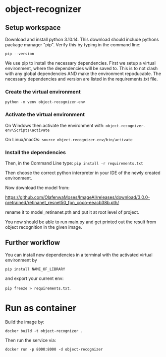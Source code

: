 # object-recognizer

## Setup workspace

Download and install python 3.10.14. This download should include pythons package manager "pip". Verify this by typing in the command line:

`pip --version`

We use pip to install the necessary dependencies. 
First we setup a virtual environment, where the dependencies will be saved to. This is to not clash with any global dependencies AND make the environment repoducable.
The necessary dependencies and version are listed in the requirements.txt file.
### Create the virtual environment
`python -m venv object-recognizer-env`

### Activate the virtual environment
On Windows then activate the environment with:
`object-recognizer-env\Scripts\activate`

On Linux/macOs:
`source object-recognizer-env/bin/activate`

### Install the dependencies
Then, in the Command Line type:
`pip install -r requirements.txt`

Then choose the correct python interpreter in your IDE of the newly created environment.

Now download the model from:

https://github.com/OlafenwaMoses/ImageAI/releases/download/3.0.0-pretrained/retinanet_resnet50_fpn_coco-eeacb38b.pth/

rename it to model_retinanet.pth and put it at root level of project.

You now should be able to run main.py and get printed out the result from object recognition in the given image.

## Further workflow
You can install new dependencies in a terminal with the activated virtual environment by

`pip install NAME_OF_LIBRARY`

and export your current env:

`pip freeze > requirements.txt`.



# Run as container

Build the image by:

`docker build -t object-recognizer .`

Then run the service via:

`docker run -p 8000:8000 -d object-recognizer`